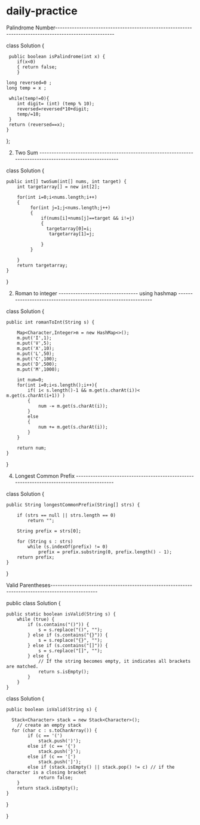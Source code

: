 # daily-practice

Palindrome Number------------------------------------------------------------------------------------------------------

class Solution {
    
     public boolean isPalindrome(int x) {
        if(x<0)
        { return false;
        }
    
    long reversed=0 ;
    long temp = x ;

     while(temp!=0){
        int digit= (int) (temp % 10);
        reversed=reversed*10+digit;
        temp/=10;
     }      
     return (reversed==x);
    }
};


2. Two Sum -----------------------------------------------------------------------------------------------------------


class Solution {

    public int[] twoSum(int[] nums, int target) {
        int targetarray[] = new int[2];
         
        for(int i=0;i<nums.length;i++)
        {  
             for(int j=1;j<nums.length;j++)
             {
                 if(nums[i]+nums[j]==target && i!=j)
                 {
                   targetarray[0]=i;
                    targetarray[1]=j;
                     
                 }
             }

        }
        return targetarray;
    }
}

2. Roman to integer --------------------------------- using hashmap ---------------------------------------------------------------

   
class Solution {
   
    public int romanToInt(String s) {
     
        Map<Character,Integer>m = new HashMap<>();
        m.put('I',1);
        m.put('V',5);
        m.put('X',10);
        m.put('L',50);
        m.put('C',100);
        m.put('D',500);
        m.put('M',1000);
        
        int num=0;
        for(int i=0;i<s.length();i++){
            if( i< s.length()-1 && m.get(s.charAt(i))< m.get(s.charAt(i+1)) )
            {
                num -= m.get(s.charAt(i));
            }
            else
            {
                num += m.get(s.charAt(i)); 
            }
        } 
  
        return num;
    }
}

4. Longest Common Prefix ------------------------------------------------------------------------------------------

   
class Solution {

    public String longestCommonPrefix(String[] strs) {
    
        if (strs == null || strs.length == 0)
            return "";
            
        String prefix = strs[0];
        
        for (String s : strs)
            while (s.indexOf(prefix) != 0)
                prefix = prefix.substring(0, prefix.length() - 1);
        return prefix;
    }
}


 Valid Parentheses-------------------------------------------------------------------------------------------------

public class Solution {

    public static boolean isValid(String s) {
        while (true) {
            if (s.contains("()")) {
                s = s.replace("()", "");
            } else if (s.contains("{}")) {
                s = s.replace("{}", "");
            } else if (s.contains("[]")) {
                s = s.replace("[]", "");
            } else {
                // If the string becomes empty, it indicates all brackets are matched.
                return s.isEmpty();
            }
        }
    }


class Solution {

    public boolean isValid(String s) {
    
      Stack<Character> stack = new Stack<Character>();
        // create an empty stack
      for (char c : s.toCharArray()) {
            if (c == '(') 
                stack.push(')'); 
            else if (c == '{') 
                stack.push('}'); 
            else if (c == '[')
                stack.push(']');  
            else if (stack.isEmpty() || stack.pop() != c) // if the character is a closing bracket
                return false;
        }
        return stack.isEmpty();
    }
}
    
}
